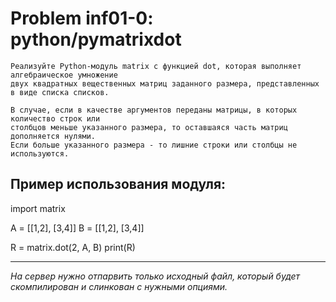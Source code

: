 **Problem inf01-0: python/pymatrixdot**
=======================================

    Реализуйте Python-модуль matrix с функцией dot, которая выполняет алгебраическое умножение 
    двух квадратных вещественных матриц заданного размера, представленных в виде списка списков.

    В случае, если в качестве аргументов переданы матрицы, в которых количество строк или 
    столбцов меньше указанного размера, то оставшаяся часть матриц дополняется нулями. 
    Если больше указанного размера - то лишние строки или столбцы не используются.


Пример использования модуля:
---------------------------------------

import matrix

A = [[1,2], [3,4]]
B = [[1,2], [3,4]]

R = matrix.dot(2, A, B)
print(R)

***

_На сервер нужно отпарвить только исходный файл, который будет скомпилирован и слинкован с нужными опциями._

